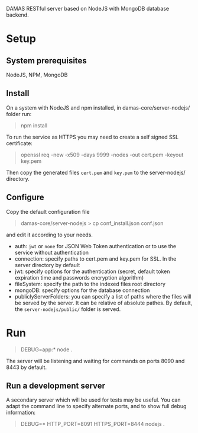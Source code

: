 DAMAS RESTful server based on NodeJS with MongoDB database backend.

# Setup

## System prerequisites
NodeJS, NPM, MongoDB

## Install

On a system with NodeJS and npm installed, in damas-core/server-nodejs/ folder run:
> npm install

To run the service as HTTPS you may need to create a self signed SSL certificate:
> openssl req -new -x509 -days 9999 -nodes -out cert.pem -keyout key.pem

Then copy the generated files `cert.pem` and `key.pem` to the server-nodejs/ directory.

## Configure



Copy the default configuration file
> damas-core/server-nodejs > cp conf_install.json conf.json

and edit it according to your needs.

* auth: `jwt` or `none` for JSON Web Token authentication or to use the service without authentication
* connection: specify paths to cert.pem and key.pem for SSL. In the server directory by default
* jwt: specify options for the authentication (secret, default token expiration time and passwords encryption algorithm)
* fileSystem: specify the path to the indexed files root directory
* mongoDB: specify options for the database connection
* publiclyServerFolders: you can specify a list of paths where the files will be served by the server. It can be relative of absolute pathes. By default, the `server-nodejs/public/` folder is served.

# Run
> DEBUG=app:* node .

The server will be listening and waiting for commands on ports 8090 and 8443 by default.

## Run a development server
A secondary server which will be used for tests may be useful. You can adapt the command line to specify alternate ports, and to show full debug information:
> DEBUG=* HTTP_PORT=8091 HTTPS_PORT=8444 nodejs .
